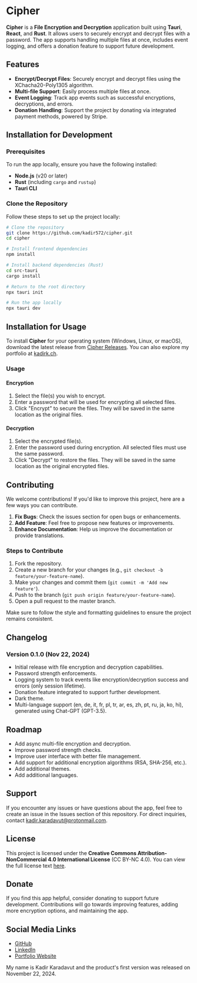 # Cipher

**Cipher** is a **File Encryption and Decryption** application built using **Tauri**, **React**, and **Rust**. It allows users to securely encrypt and decrypt files with a password. The app supports handling multiple files at once, includes event logging, and offers a donation feature to support future development.

## Features

- **Encrypt/Decrypt Files**: Securely encrypt and decrypt files using the XChacha20-Poly1305 algorithm.
- **Multi-file Support**: Easily process multiple files at once.
- **Event Logging**: Track app events such as successful encryptions, decryptions, and errors.
- **Donation Handling**: Support the project by donating via integrated payment methods, powered by Stripe.

## Installation for Development

### Prerequisites

To run the app locally, ensure you have the following installed:

- **Node.js** (v20 or later)
- **Rust** (including `cargo` and `rustup`)
- **Tauri CLI**

### Clone the Repository

Follow these steps to set up the project locally:

```bash
# Clone the repository
git clone https://github.com/kadir572/cipher.git
cd cipher

# Install frontend dependencies
npm install

# Install backend dependencies (Rust)
cd src-tauri
cargo install

# Return to the root directory
npx tauri init

# Run the app locally
npx tauri dev
```

## Installation for Usage

To install **Cipher** for your operating system (Windows, Linux, or macOS), download the latest release from [Cipher Releases](https://cipher.kadirk.ch). You can also explore my portfolio at [kadirk.ch](https://kadirk.ch).

### Usage

#### Encryption

1. Select the file(s) you wish to encrypt.
2. Enter a password that will be used for encrypting all selected files.
3. Click "Encrypt" to secure the files. They will be saved in the same location as the original files.

#### Decryption

1. Select the encrypted file(s).
2. Enter the password used during encryption. All selected files must use the same password.
3. Click "Decrypt" to restore the files. They will be saved in the same location as the original encrypted files.

## Contributing

We welcome contributions! If you'd like to improve this project, here are a few ways you can contribute.

1. **Fix Bugs**: Check the issues section for open bugs or enhancements.
2. **Add Feature**: Feel free to propose new features or improvements.
3. **Enhance Documentation**: Help us improve the documentation or provide translations.

### Steps to Contribute

1. Fork the repository.
2. Create a new branch for your changes (e.g., `git checkout -b feature/your-feature-name`).
3. Make your changes and commit them (`git commit -m 'Add new feature'`).
4. Push to the branch (`git push origin feature/your-feature-name`).
5. Open a pull request to the master branch.

Make sure to follow the style and formatting guidelines to ensure the project remains consistent.

## Changelog

### Version 0.1.0 (Nov 22, 2024)

- Initial release with file encryption and decryption capabilities.
- Password strength enforcements.
- Logging system to track events like encryption/decryption success and errors (only session lifetime).
- Donation feature integrated to support further development.
- Dark theme.
- Multi-language support (en, de, it, fr, pl, tr, ar, es, zh, pt, ru, ja, ko, hi), generated using Chat-GPT (GPT-3.5).

## Roadmap

- Add async multi-file encryption and decryption.
- Improve password strength checks.
- Improve user interface with better file management.
- Add support for additional encryption algorithms (RSA, SHA-256, etc.).
- Add additional themes.
- Add additional languages.

## Support

If you encounter any issues or have questions about the app, feel free to create an issue in the Issues section of this repository. For direct inquiries, contact [kadir.karadavut@protonmail.com](mailto:kadir.karadavut@protonmail.com).

## License

This project is licensed under the **Creative Commons Attribution-NonCommercial 4.0 International License** (CC BY-NC 4.0). You can view the full license text [here](https://creativecommons.org/licenses/by-nc/4.0/).

## Donate

If you find this app helpful, consider donating to support future development. Contributions will go towards improving features, adding more encryption options, and maintaining the app.

## Social Media Links

- [GitHub](https://github.com/kadir572)
- [LinkedIn](https://linkedin.com/in/kadir-karadavut)
- [Portfolio Website](https://kadirk.ch)

My name is Kadir Karadavut and the product's first version was released on November 22, 2024.
